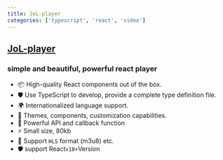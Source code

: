 ```yaml
---
title: JoL-player
categories: ['typescript', 'react', 'video']
---
```

## [JoL-player](https://github.com/lgf196/JoL-player)

### simple and beautiful, powerful react player


- 📦 High-quality React components out of the box.
- 🛡 Use TypeScript to develop, provide a complete type definition file.
- 🌍 Internationalized language support.
- 🎨 Themes, components, customization capabilities.
- :facepunch: Powerful API and callback function
- :zap: Small size, 80kb
-  :gem: Support `HLS` format (m3u8) etc.
-  🛡 support React`v18+`Version
